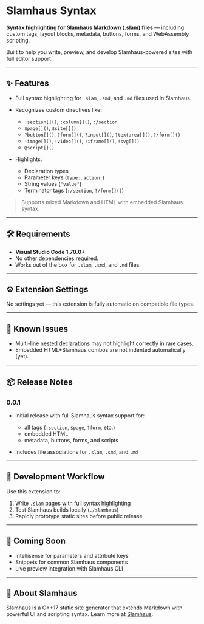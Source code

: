 # Slamhaus Syntax

**Syntax highlighting for Slamhaus Markdown (.slam) files** — including custom tags, layout blocks, metadata, buttons, forms, and WebAssembly scripting.

Built to help you write, preview, and develop Slamhaus-powered sites with full editor support.

---

## ✨ Features

* Full syntax highlighting for `.slam`, `.smd`, and `.md` files used in Slamhaus.
* Recognizes custom directives like:

  * `:section[]()`, `:column[]()`, `:/section`
  * `$page[]()`, `$site[]()`
  * `?button[]()`, `?form[]()`, `?input[]()`, `?textarea[]()`, `?/form[]()`
  * `!image[]()`, `!video[]()`, `!iframe[]()`, `!svg[]()`
  * `@script[]()`
* Highlights:

  * Declaration types
  * Parameter keys (`type:`, `action:`)
  * String values (`"value"`)
  * Terminator tags (`:/section`, `?/form[]()`)

> Supports mixed Markdown and HTML with embedded Slamhaus syntax.

---

## 🛠 Requirements

* **Visual Studio Code 1.70.0+**
* No other dependencies required.
* Works out of the box for `.slam`, `.smd`, and `.md` files.

---

## ⚙️ Extension Settings

No settings yet — this extension is fully automatic on compatible file types.

---

## 🐞 Known Issues

* Multi-line nested declarations may not highlight correctly in rare cases.
* Embedded HTML+Slamhaus combos are not indented automatically (yet).

---

## 📦 Release Notes

### 0.0.1

* Initial release with full Slamhaus syntax support for:

  * all tags (`:section`, `$page`, `?form`, etc.)
  * embedded HTML
  * metadata, buttons, forms, and scripts
* Includes file associations for `.slam`, `.smd`, and `.md`

---

## 🧪 Development Workflow

Use this extension to:

1. Write `.slam` pages with full syntax highlighting
2. Test Slamhaus builds locally (`./slamhaus`)
3. Rapidly prototype static sites before public release

---

## 🚀 Coming Soon

* Intellisense for parameters and attribute keys
* Snippets for common Slamhaus components
* Live preview integration with Slamhaus CLI

---

## 🧠 About Slamhaus

Slamhaus is a C++17 static site generator that extends Markdown with powerful UI and scripting syntax. Learn more at [Slamhaus](https://github.com/bitboyb/Slamhaus).
